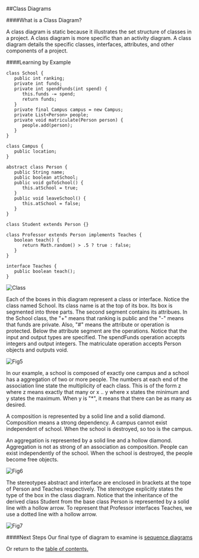 ##Class Diagrams

####What is a Class Diagram?

A class diagram is static because it illustrates the set structure of classes in a project. A class diagram is more specific than an activity diagram. A class diagram details the specific classes, interfaces, attributes, and other components of a project.

####Learning by Example

```
class School {
   public int ranking;
   private int funds;
   private int spendFunds(int spend) {
      this.funds -= spend;
      return funds;
   }
   private final Campus campus = new Campus;
   private List<Person> people;
   private void matriculate(Person person) {
      people.add(person);
   }
}

class Campus {
   public location;
}

abstract class Person {
   public String name;
   public boolean atSchool;
   public void goToSchool() {
      this.atSchool = true;
   }
   public void leaveSchool() {
      this.atSchool = false;
   }
}

class Student extends Person {}

class Professor extends Person implements Teaches {
   boolean teach() {
      return Math.random() > .5 ? true : false;
   }
}

interface Teaches {
   public boolean teach(); 
}
```

![Class](https://github.com/trekbaum/present/blob/master/uml/resourses/class.jpeg "Class Diagram")

Each of the boxes in this diagram represent a class or interface. Notice the class named School. Its class name is at the top of its box. Its box is segmented into three parts. The second segment contains its attribues. In the School class, the "+" means that ranking is public and the "-" means that funds are private. Also, "#" means the attribute or operation is protected. Below the attribute segment are the operations. Notice that the input and output types are specified. The spendFunds operation accepts integers and output integers. The matriculate operation accepts Person objects and outputs void.

![Fig5](https://github.com/trekbaum/present/blob/master/uml/resourses/fig5.png "Class Name, Attributes, & Operations")

In our example, a school is composed of exactly one campus and a school has a aggregation of two or more people. The numbers at each end of the association line state the multiplicity of each class. This is of the form z where z means exactly that many or x .. y where x states the minimum and y states the maximum. When y is "*", it means that there can be as many as desired. 

A composition is represented by a solid line and a solid diamond. Composition means a strong dependency. A campus cannot exist independent of school. When the school is destroyed, so too is the campus.

An aggregation is represented by a solid line and a hollow diamond. Aggregation is not as strong of an association as composition. People can exist independently of the school. When the school is destroyed, the people become free objects.

![Fig6](https://github.com/trekbaum/present/blob/master/uml/resourses/fig6.png "Composition and Aggregation")

The stereotypes abstract and interface are enclosed in brackets at the tope of Person and Teaches respectively. The stereotype explicitly states the type of the box in the class diagram. Notice that the inheritance of the derived class Student from the base class Person is represented by a solid line with a hollow arrow. To represent that Professor interfaces Teaches, we use a dotted line with a hollow arrow.

![Fig7](https://github.com/trekbaum/present/blob/master/uml/resourses/fig7.png "Inheritance and Interface")

####Next Steps
Our final type of diagram to examine is [sequence diagrams](https://github.com/trekbaum/present/blob/master/uml/slide4.md)

Or return to the [table of contents.](https://github.com/trekbaum/present/blob/master/uml/README.md)
